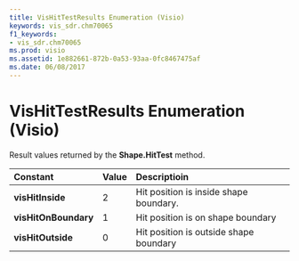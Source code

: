 ```yaml
---
title: VisHitTestResults Enumeration (Visio)
keywords: vis_sdr.chm70065
f1_keywords:
- vis_sdr.chm70065
ms.prod: visio
ms.assetid: 1e882661-872b-0a53-93aa-0fc8467475af
ms.date: 06/08/2017
---
```



# VisHitTestResults Enumeration (Visio)

Result values returned by the  **Shape.HitTest** method.



|**Constant**|**Value**|**Descriptioin**|
|:-----|:-----|:-----|
| **visHitInside**|2|Hit position is inside shape boundary.|
| **visHitOnBoundary**|1|Hit position is on shape boundary|
| **visHitOutside**|0|Hit position is outside shape boundary|

